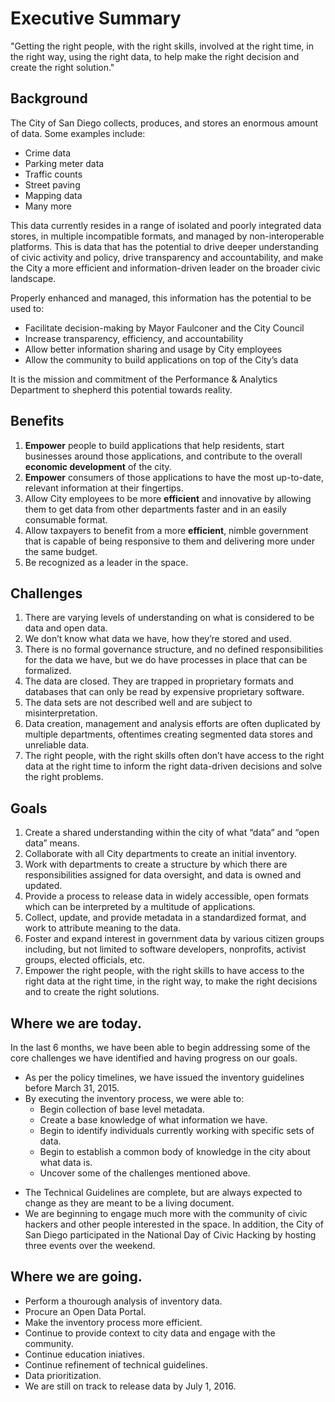 # Executive Summary

"Getting the right people, with the right skills, involved at the right time, in the right way, using the right data, to help make the right decision and create the right solution."

## Background
The City of San Diego collects, produces, and stores an enormous amount of data. Some examples include:

* Crime data
* Parking meter data
* Traffic counts
* Street paving
* Mapping data
* Many more

This data currently resides in a range of isolated and poorly integrated data stores, in multiple incompatible formats, and managed by non-interoperable platforms. This is data that has the potential to drive deeper understanding of civic activity and policy, drive transparency and accountability, and make the City a more efficient and information-driven leader on the broader civic landscape.

Properly enhanced and managed, this information has the potential to be used to:

* Facilitate decision-making by Mayor Faulconer and the City Council
* Increase transparency, efficiency, and accountability
* Allow better information sharing and usage by City employees
* Allow the community to build applications on top of the City’s data

It is the mission and commitment of the Performance & Analytics Department to shepherd this potential towards reality. 


## Benefits
1. **Empower** people to build applications that help residents, start businesses around those applications, and contribute to the overall **economic development** of the city.
2. **Empower** consumers of those applications to have the most up-to-date, relevant information at their fingertips.
3. Allow City employees to be more **efficient** and innovative by allowing them to get data from other departments faster and in an easily consumable format.
4. Allow taxpayers to benefit from a more **efficient**, nimble government that is capable of being responsive to them and delivering more under the same budget.
5. Be recognized as a leader in the space.


## Challenges
1. There are varying levels of understanding on what is considered to be data and open data.
2. We don’t know what data we have, how they’re stored and used.
3. There is no formal governance structure, and no defined responsibilities for the data we have, but we do have processes in place that can be formalized.
4. The data are closed. They are trapped in proprietary formats and databases that can only be read by expensive proprietary software.
5. The data sets are not described well and are subject to misinterpretation. 
6. Data creation, management and analysis efforts are often duplicated by multiple departments, oftentimes creating segmented data stores and unreliable data.
7. The right people, with the right skills often don’t have access to the right data at the right time to inform the right data-driven decisions and solve the right problems.

## Goals
1. Create a shared understanding within the city of what “data” and “open data” means.
2. Collaborate with all City departments to create an initial inventory.
3. Work with departments to create a structure by which there are responsibilities assigned for data oversight, and data is owned and updated.
4. Provide a process to release data in widely accessible, open formats which can be interpreted by a multitude of applications.
5. Collect, update, and provide metadata in a standardized format, and work to attribute meaning to the data.
6. Foster and expand interest in government data by various citizen groups including, but not limited to software developers, nonprofits, activist groups, elected officials, etc.
7. Empower the right people, with the right skills to have access to the right data at the right time, in the right way, to make the right decisions and to create the right solutions.

## Where we are today.
In the last 6 months, we have been able to begin addressing some of the core challenges we have identified and having progress on our goals.  

* As per the policy timelines, we have issued the inventory guidelines before March 31, 2015.
* By executing the inventory process, we were able to:
    * Begin collection of base level metadata.
    * Create a base knowledge of what information we have.
    * Begin to identify individuals currently working with specific sets of data. 
    * Begin to establish a common body of knowledge in the city about what data is.
    * Uncover some of the challenges mentioned above.
+ The Technical Guidelines are complete, but are always expected to change as they are meant to be a living document.
+ We are beginning to engage much more with the community of civic hackers and other people interested in the space.  In addition, the City of San Diego participated in the National Day of Civic Hacking by hosting three events over the weekend.  


## Where we are going.
* Perform a thourough analysis of inventory data.
* Procure an Open Data Portal.
* Make the inventory process more efficient.
* Continue to provide context to city data and engage with the community.
* Continue education iniatives.
* Continue refinement of technical guidelines.
* Data prioritization.
* We are still on track to release data by July 1, 2016.


